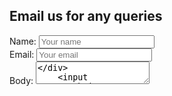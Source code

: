 ## Email us for any queries


<body>
  <form action="/hello" method="GET">
    <div>Name: <input type="text" name="name" placeholder="Your name" /></div>
    <div>Email: <input type="email" name="email" placeholder="Your email" /></div>
    <div>Body: <textarea name="query" placeholder="Please enter your query" /></div>
    <input type="submit" value="SUBMIT" />
    <input type="hidden" name="_subject" value="New query!" />
    <input type="hidden" name="_next" value="https://ruchibahl18.github.io/superlazycoder.github.io/thanks.html" />
  </form>
</body>
